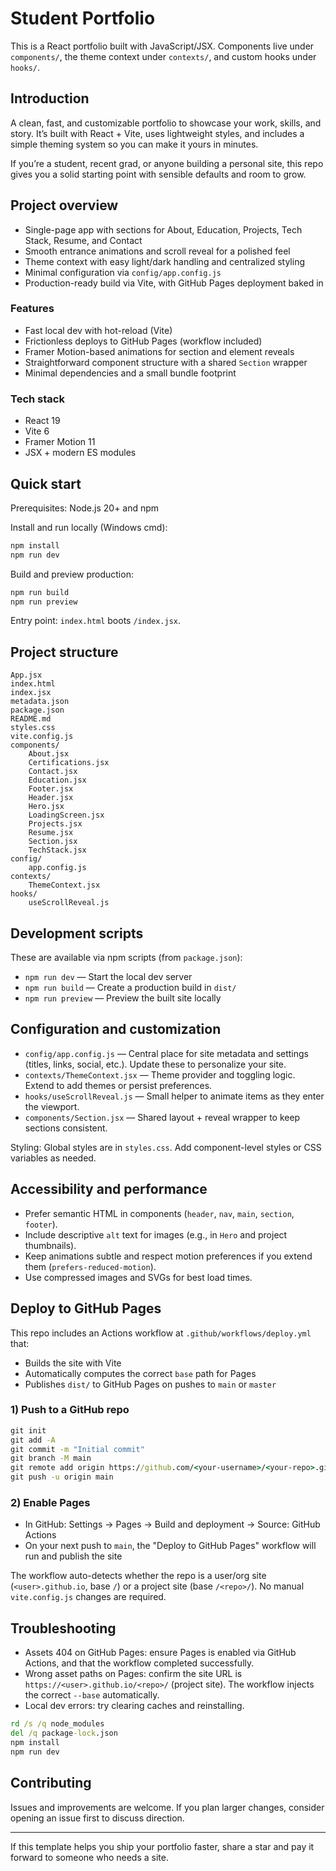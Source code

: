 # Student Portfolio

This is a React portfolio built with JavaScript/JSX. Components live under `components/`, the theme context under `contexts/`, and custom hooks under `hooks/`.

## Introduction

A clean, fast, and customizable portfolio to showcase your work, skills, and story. It’s built with React + Vite, uses lightweight styles, and includes a simple theming system so you can make it yours in minutes.

If you’re a student, recent grad, or anyone building a personal site, this repo gives you a solid starting point with sensible defaults and room to grow.

## Project overview

- Single-page app with sections for About, Education, Projects, Tech Stack, Resume, and Contact
- Smooth entrance animations and scroll reveal for a polished feel
- Theme context with easy light/dark handling and centralized styling
- Minimal configuration via `config/app.config.js`
- Production-ready build via Vite, with GitHub Pages deployment baked in

### Features

- Fast local dev with hot-reload (Vite)
- Frictionless deploys to GitHub Pages (workflow included)
- Framer Motion-based animations for section and element reveals
- Straightforward component structure with a shared `Section` wrapper
- Minimal dependencies and a small bundle footprint

### Tech stack

- React 19
- Vite 6
- Framer Motion 11
- JSX + modern ES modules

## Quick start

Prerequisites: Node.js 20+ and npm

Install and run locally (Windows cmd):

```cmd
npm install
npm run dev
```

Build and preview production:

```cmd
npm run build
npm run preview
```

Entry point: `index.html` boots `/index.jsx`.

## Project structure

```
App.jsx
index.html
index.jsx
metadata.json
package.json
README.md
styles.css
vite.config.js
components/
	About.jsx
	Certifications.jsx
	Contact.jsx
	Education.jsx
	Footer.jsx
	Header.jsx
	Hero.jsx
	LoadingScreen.jsx
	Projects.jsx
	Resume.jsx
	Section.jsx
	TechStack.jsx
config/
	app.config.js
contexts/
	ThemeContext.jsx
hooks/
	useScrollReveal.js
```

## Development scripts

These are available via npm scripts (from `package.json`):

- `npm run dev` — Start the local dev server
- `npm run build` — Create a production build in `dist/`
- `npm run preview` — Preview the built site locally

## Configuration and customization

- `config/app.config.js` — Central place for site metadata and settings (titles, links, social, etc.). Update these to personalize your site.
- `contexts/ThemeContext.jsx` — Theme provider and toggling logic. Extend to add themes or persist preferences.
- `hooks/useScrollReveal.js` — Small helper to animate items as they enter the viewport.
- `components/Section.jsx` — Shared layout + reveal wrapper to keep sections consistent.

Styling: Global styles are in `styles.css`. Add component-level styles or CSS variables as needed.

## Accessibility and performance

- Prefer semantic HTML in components (`header`, `nav`, `main`, `section`, `footer`).
- Include descriptive `alt` text for images (e.g., in `Hero` and project thumbnails).
- Keep animations subtle and respect motion preferences if you extend them (`prefers-reduced-motion`).
- Use compressed images and SVGs for best load times.


## Deploy to GitHub Pages

This repo includes an Actions workflow at `.github/workflows/deploy.yml` that:

- Builds the site with Vite
- Automatically computes the correct `base` path for Pages
- Publishes `dist/` to GitHub Pages on pushes to `main` or `master`

### 1) Push to a GitHub repo

```cmd
git init
git add -A
git commit -m "Initial commit"
git branch -M main
git remote add origin https://github.com/<your-username>/<your-repo>.git
git push -u origin main
```

### 2) Enable Pages

- In GitHub: Settings → Pages → Build and deployment → Source: GitHub Actions
- On your next push to `main`, the "Deploy to GitHub Pages" workflow will run and publish the site

The workflow auto-detects whether the repo is a user/org site (`<user>.github.io`, base `/`) or a project site (base `/<repo>/`). No manual `vite.config.js` changes are required.

 

## Troubleshooting

- Assets 404 on GitHub Pages: ensure Pages is enabled via GitHub Actions, and that the workflow completed successfully.
- Wrong asset paths on Pages: confirm the site URL is `https://<user>.github.io/<repo>/` (project site). The workflow injects the correct `--base` automatically.
- Local dev errors: try clearing caches and reinstalling.

```cmd
rd /s /q node_modules
del /q package-lock.json
npm install
npm run dev
```

## Contributing

Issues and improvements are welcome. If you plan larger changes, consider opening an issue first to discuss direction.

---

If this template helps you ship your portfolio faster, share a star and pay it forward to someone who needs a site.
